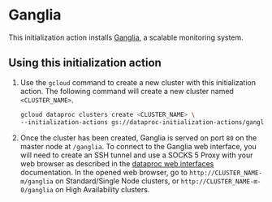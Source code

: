 # Ganglia

This initialization action installs [Ganglia](http://ganglia.info/), a scalable monitoring system.

## Using this initialization action

1. Use the `gcloud` command to create a new cluster with this initialization action. The following command will create a new cluster named `<CLUSTER_NAME>`.

    ```bash
    gcloud dataproc clusters create <CLUSTER_NAME> \
    --initialization-actions gs://dataproc-initialization-actions/ganglia/ganglia.sh
    ```

1. Once the cluster has been created, Ganglia is served on port `80` on the master node at `/ganglia`. To connect to the Ganglia web interface, you will need to create an SSH tunnel and use a SOCKS 5 Proxy with your web browser as described in the [dataproc web interfaces](https://cloud.google.com/dataproc/cluster-web-interfaces) documentation. In the opened web browser, go to `http://CLUSTER_NAME-m/ganglia` on Standard/Single Node clusters, or `http://CLUSTER_NAME-m-0/ganglia` on High Availability clusters.
